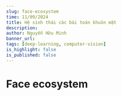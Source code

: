 ```yaml
---
slug: face-ecosystem
time: 11/09/2024
title: Hệ sinh thái các bài toán khuôn mặt
description:
author: Nguyễn Hữu Minh
banner_url: 
tags: [deep-learning, computer-vision]
is_highlight: false
is_published: false
---
```


# Face ecosystem
